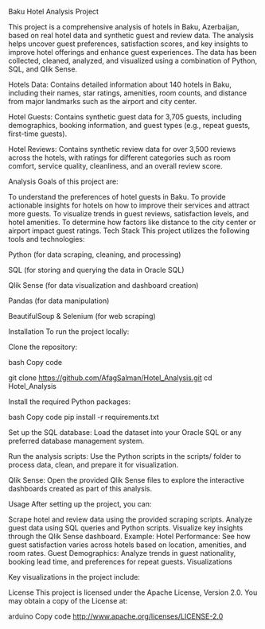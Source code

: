 Baku Hotel Analysis Project


This project is a comprehensive analysis of hotels in Baku, Azerbaijan, based on real hotel data and synthetic guest and review data. The analysis helps uncover guest preferences, satisfaction scores, and key insights to improve hotel offerings and enhance guest experiences. The data has been collected, cleaned, analyzed, and visualized using a combination of Python, SQL, and Qlik Sense.


Hotels Data: Contains detailed information about 140 hotels in Baku, including their names, star ratings, amenities, room counts, and distance from major landmarks such as the airport and city center.

Hotel Guests: Contains synthetic guest data for 3,705 guests, including demographics, booking information, and guest types (e.g., repeat guests, first-time guests).

Hotel Reviews: Contains synthetic review data for over 3,500 reviews across the hotels, with ratings for different categories such as room comfort, service quality, cleanliness, and an overall review score.

Analysis Goals of this project are:

To understand the preferences of hotel guests in Baku.
To provide actionable insights for hotels on how to improve their services and attract more guests.
To visualize trends in guest reviews, satisfaction levels, and hotel amenities.
To determine how factors like distance to the city center or airport impact guest ratings.
Tech Stack
This project utilizes the following tools and technologies:

Python (for data scraping, cleaning, and processing)

SQL (for storing and querying the data in Oracle SQL)

Qlik Sense (for data visualization and dashboard creation)

Pandas (for data manipulation)

BeautifulSoup & Selenium (for web scraping)



Installation
To run the project locally:

Clone the repository:

bash
Copy code

git clone https://github.com/AfagSalman/Hotel_Analysis.git
cd Hotel_Analysis

Install the required Python packages:

bash
Copy code
pip install -r requirements.txt

Set up the SQL database: Load the dataset into your Oracle SQL or any preferred database management system.

Run the analysis scripts: Use the Python scripts in the scripts/ folder to process data, clean, and prepare it for visualization.

Qlik Sense: Open the provided Qlik Sense files to explore the interactive dashboards created as part of this analysis.

Usage
After setting up the project, you can:

Scrape hotel and review data using the provided scraping scripts.
Analyze guest data using SQL queries and Python scripts.
Visualize key insights through the Qlik Sense dashboard.
Example:
Hotel Performance: See how guest satisfaction varies across hotels based on location, amenities, and room rates.
Guest Demographics: Analyze trends in guest nationality, booking lead time, and preferences for repeat guests.
Visualizations


Key visualizations in the project include:

License
This project is licensed under the Apache License, Version 2.0. You may obtain a copy of the License at:

arduino
Copy code
http://www.apache.org/licenses/LICENSE-2.0

